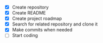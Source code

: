 - [x] Create repository
- [x] Create README
- [x] Create project roadmap
- [x] Search for related repository and clone it
- [x] Make commits when needed 
- [ ] Start coding
